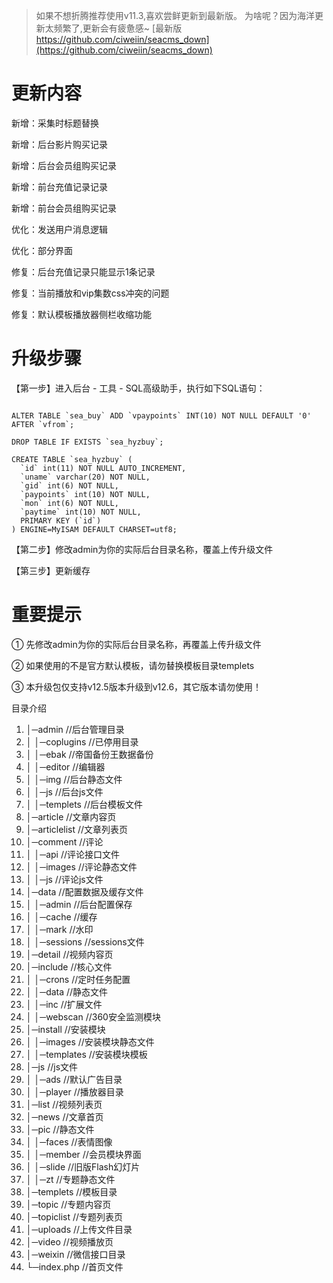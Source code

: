> 如果不想折腾推荐使用v11.3,喜欢尝鲜更新到最新版。
> 为啥呢？因为海洋更新太频繁了,更新会有疲惫感~
[最新版 https://github.com/ciweiin/seacms_down](https://github.com/ciweiin/seacms_down)
# 更新内容

新增：采集时标题替换

新增：后台影片购买记录

新增：后台会员组购买记录

新增：前台充值记录记录

新增：前台会员组购买记录

优化：发送用户消息逻辑

优化：部分界面

修复：后台充值记录只能显示1条记录

修复：当前播放和vip集数css冲突的问题

修复：默认模板播放器侧栏收缩功能

# 升级步骤

【第一步】进入后台 - 工具 - SQL高级助手，执行如下SQL语句：
```mysql

ALTER TABLE `sea_buy` ADD `vpaypoints` INT(10) NOT NULL DEFAULT '0' AFTER `vfrom`;

DROP TABLE IF EXISTS `sea_hyzbuy`;

CREATE TABLE `sea_hyzbuy` (
  `id` int(11) NOT NULL AUTO_INCREMENT,
  `uname` varchar(20) NOT NULL,
  `gid` int(6) NOT NULL,
  `paypoints` int(10) NOT NULL,
  `mon` int(6) NOT NULL,
  `paytime` int(10) NOT NULL,
  PRIMARY KEY (`id`)
) ENGINE=MyISAM DEFAULT CHARSET=utf8;
```

【第二步】修改admin为你的实际后台目录名称，覆盖上传升级文件

【第三步】更新缓存

# 重要提示

① 先修改admin为你的实际后台目录名称，再覆盖上传升级文件

② 如果使用的不是官方默认模板，请勿替换模板目录templets

③ 本升级包仅支持v12.5版本升级到v12.6，其它版本请勿使用！



目录介绍
01. │─admin //后台管理目录
02. │ │─coplugins //已停用目录
03. │ │─ebak //帝国备份王数据备份
04. │ │─editor //编辑器
05. │ │─img //后台静态文件
06. │ │─js //后台js文件
07. │ │─templets //后台模板文件
08. │─article //文章内容页
09. │─articlelist //文章列表页
10. │─comment //评论
11. │ │─api //评论接口文件
12. │ │─images //评论静态文件
13. │ │─js //评论js文件
14. │─data //配置数据及缓存文件
15. │ │─admin //后台配置保存
16. │ │─cache //缓存
17. │ │─mark //水印
18. │ │─sessions //sessions文件
19. │─detail //视频内容页
20. │─include //核心文件
21. │ │─crons //定时任务配置
22. │ │─data //静态文件
23. │ │─inc //扩展文件
24. │ │─webscan //360安全监测模块
25. │─install //安装模块
26. │ │─images //安装模块静态文件
27. │ │─templates //安装模块模板
28. │─js //js文件
29. │ │─ads //默认广告目录
30. │ │─player //播放器目录
31. │─list //视频列表页
32. │─news //文章首页
33. │─pic //静态文件
34. │ │─faces //表情图像
35. │ │─member //会员模块界面
36. │ │─slide //旧版Flash幻灯片
37. │ │─zt //专题静态文件
38. │─templets //模板目录
39. │─topic //专题内容页
40. │─topiclist //专题列表页
41. │─uploads //上传文件目录
42. │─video //视频播放页
43. │─weixin //微信接口目录
44. └─index.php //首页文件